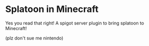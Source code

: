 # Splatoon in Minecraft

Yes you read that right! A spigot server plugin to bring splatoon to Minecraft!

(plz don't sue me nintendo)